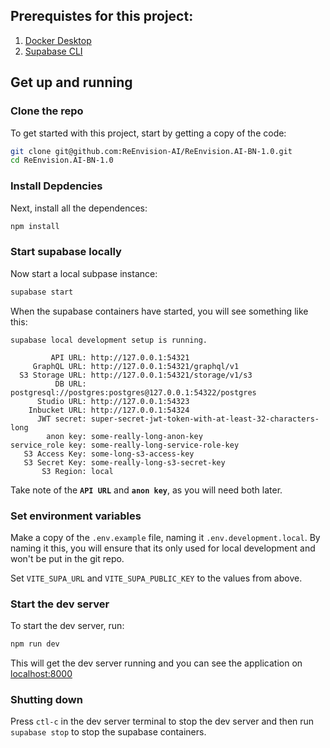 ## Prerequistes for this project:

1. [Docker Desktop](https://www.docker.com/products/docker-desktop/)
2. [Supabase CLI](https://supabase.com/docs/guides/local-development/cli/getting-started?queryGroups=platform&platform=macos)


## Get up and running

### Clone the repo

To get started with this project, start by getting a copy of the code:

```bash
git clone git@github.com:ReEnvision-AI/ReEnvision.AI-BN-1.0.git
cd ReEnvision.AI-BN-1.0
```

### Install Depdencies 

Next, install all the dependences:
```bash
npm install
```

### Start supabase locally

Now start a local subpase instance:

```bash
supabase start
```

When the supabase containers have started, you will see something like this:

```
supabase local development setup is running.

         API URL: http://127.0.0.1:54321
     GraphQL URL: http://127.0.0.1:54321/graphql/v1
  S3 Storage URL: http://127.0.0.1:54321/storage/v1/s3
          DB URL: postgresql://postgres:postgres@127.0.0.1:54322/postgres
      Studio URL: http://127.0.0.1:54323
    Inbucket URL: http://127.0.0.1:54324
      JWT secret: super-secret-jwt-token-with-at-least-32-characters-long
        anon key: some-really-long-anon-key
service_role key: some-really-long-service-role-key
   S3 Access Key: some-long-s3-access-key
   S3 Secret Key: some-really-long-s3-secret-key
       S3 Region: local
```

Take note of the **`API URL`** and **`anon key`**, as you will need both later.

### Set environment variables

Make a copy of the `.env.example` file, naming it `.env.development.local`. By naming it this, you will ensure that its only used for local development and won't be put in the git repo.

Set `VITE_SUPA_URL` and `VITE_SUPA_PUBLIC_KEY` to the values from above.

### Start the dev server

To start the dev server, run:
```bash
npm run dev
```

This will get the dev server running and you can see the application on [localhost:8000](localhost:8000)

### Shutting down

Press `ctl-c` in the dev server terminal to stop the dev server and then run `supabase stop` to stop the supabase containers.